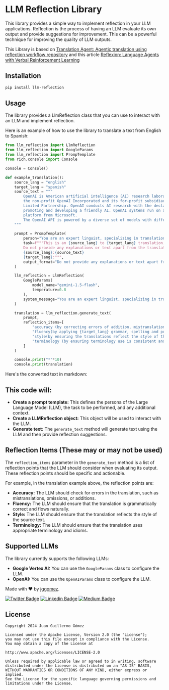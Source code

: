 # LLM Reflection Library

This library provides a simple way to implement reflection in your LLM applications. Reflection is the process of having an LLM evaluate its own output and provide suggestions for improvement. This can be a powerful technique for improving the quality of LLM outputs.

This Library is based on [Translation Agent: Agentic translation using reflection workflow repository](https://github.com/andrewyng/translation-agent) and this article [Reflexion: Language Agents with Verbal Reinforcement Learning](https://arxiv.org/pdf/2303.11366)

## Installation

```bash
pip install llm-reflection
```

## Usage
The library provides a LlmReflection class that you can use to interact with an LLM and implement reflection.

Here is an example of how to use the library to translate a text from English to Spanish:

```python
from llm_reflection import LlmReflection
from llm_reflection import GoogleParams
from llm_reflection import PrompTemplate
from rich.console import Console

console = Console()

def example_translation():
    source_lang = "english"
    target_lang = "spanish"
    source_text = """
        OpenAI is American artificial intelligence (AI) research laboratory consisting of
        the non-profit OpenAI Incorporated and its for-profit subsidiary corporation OpenAI
        Limited Partnership. OpenAI conducts AI research with the declared intention of
        promoting and developing a friendly AI. OpenAI systems run on an Azure-based supercomputing
        platform from Microsoft.
        The OpenAI API is powered by a diverse set of models with different capabilities and price points.
    """

    prompt = PrompTemplate(
        person="You are an expert linguist, specializing in translation",
        task=f"""This is an {source_lang} to {target_lang} translation, please provide the {target_lang} translation for this text.
        Do not provide any explanations or text apart from the translation.
        {source_lang}:{source_text}
        {target_lang}:""",
        output_format="Do not provide any explanations or text apart from the translation."
    )

    llm_reflection = LlmReflection(
        GoogleParams(
            model_name="gemini-1.5-flash",
            temperature=0.8
        ),
        system_message="You are an expert linguist, specializing in translation"
    )

    translation = llm_reflection.generate_text(
        prompt,
        reflection_items=[
            "accuracy (by correcting errors of addition, mistranslation, omission, or untranslated text)",
            "fluency(by applying {target_lang} grammar, spelling and punctuation rules, and ensuring there are no unnecessary repetitions)",
            "style(by ensuring the translations reflect the style of the source text and takes into account any cultural context)",
            "terminology (by ensuring terminology use is consistent and reflects the source text domain; and by only ensuring you use equivalent idioms {target_lang}).",
        ]
    )

    console.print("*"*10)
    console.print(translation)

```

Here's the converted text in markdown:

## This code will:

* **Create a prompt template:** This defines the persona of the Large Language Model (LLM), the task to be performed, and any additional context.
* **Create a LLMReflection object:** This object will be used to interact with the LLM.
* **Generate text:** The `generate_text` method will generate text using the LLM and then provide reflection suggestions.

## Reflection Items (These may or may not be used)

The `reflection_items` parameter in the `generate_text` method is a list of reflection points that the LLM should consider when evaluating its output. These reflection points should be specific and actionable.

For example, in the translation example above, the reflection points are:

* **Accuracy:** The LLM should check for errors in the translation, such as mistranslations, omissions, or additions.
* **Fluency:** The LLM should ensure that the translation is grammatically correct and flows naturally.
* **Style:** The LLM should ensure that the translation reflects the style of the source text.
* **Terminology:** The LLM should ensure that the translation uses appropriate terminology and idioms.

## Supported LLMs

The library currently supports the following LLMs:

* **Google Vertex AI:** You can use the `GoogleParams` class to configure the LLM.
* **OpenAI:** You can use the `OpenAIParams` class to configure the LLM.

Made with ❤ by  [jggomez](https://devhack.co).

[![Twitter Badge](https://img.shields.io/badge/-@jggomezt-1ca0f1?style=flat-square&labelColor=1ca0f1&logo=twitter&logoColor=white&link=https://twitter.com/jggomezt)](https://twitter.com/jggomezt)
[![Linkedin Badge](https://img.shields.io/badge/-jggomezt-blue?style=flat-square&logo=Linkedin&logoColor=white&link=https://www.linkedin.com/in/jggomezt/)](https://www.linkedin.com/in/jggomezt/)
[![Medium Badge](https://img.shields.io/badge/-@jggomezt-03a57a?style=flat-square&labelColor=000000&logo=Medium&link=https://medium.com/@jggomezt)](https://medium.com/@jggomezt)

## License

    Copyright 2024 Juan Guillermo Gómez

    Licensed under the Apache License, Version 2.0 (the "License");
    you may not use this file except in compliance with the License.
    You may obtain a copy of the License at

    http://www.apache.org/licenses/LICENSE-2.0

    Unless required by applicable law or agreed to in writing, software
    distributed under the License is distributed on an "AS IS" BASIS,
    WITHOUT WARRANTIES OR CONDITIONS OF ANY KIND, either express or implied.
    See the License for the specific language governing permissions and
    limitations under the License.
